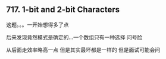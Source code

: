 ## 717. 1-bit and 2-bit Characters

这题。。。一开始想得多了点 

后来发现竟然模式是确定的...一个数组只有一种选择
问号脸

从后面走效率略高一点 但是其实最坏都是一样的 但是面试可能会问
